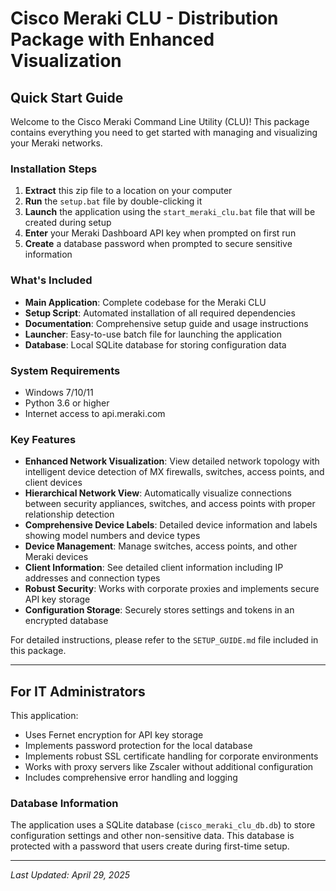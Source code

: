 # Cisco Meraki CLU - Distribution Package with Enhanced Visualization

## Quick Start Guide

Welcome to the Cisco Meraki Command Line Utility (CLU)! This package contains everything you need to get started with managing and visualizing your Meraki networks.

### Installation Steps

1. **Extract** this zip file to a location on your computer
2. **Run** the `setup.bat` file by double-clicking it
3. **Launch** the application using the `start_meraki_clu.bat` file that will be created during setup
4. **Enter** your Meraki Dashboard API key when prompted on first run
5. **Create** a database password when prompted to secure sensitive information

### What's Included

- **Main Application**: Complete codebase for the Meraki CLU
- **Setup Script**: Automated installation of all required dependencies
- **Documentation**: Comprehensive setup guide and usage instructions
- **Launcher**: Easy-to-use batch file for launching the application
- **Database**: Local SQLite database for storing configuration data

### System Requirements

- Windows 7/10/11
- Python 3.6 or higher
- Internet access to api.meraki.com

### Key Features

- **Enhanced Network Visualization**: View detailed network topology with intelligent device detection of MX firewalls, switches, access points, and client devices
- **Hierarchical Network View**: Automatically visualize connections between security appliances, switches, and access points with proper relationship detection
- **Comprehensive Device Labels**: Detailed device information and labels showing model numbers and device types
- **Device Management**: Manage switches, access points, and other Meraki devices
- **Client Information**: See detailed client information including IP addresses and connection types
- **Robust Security**: Works with corporate proxies and implements secure API key storage
- **Configuration Storage**: Securely stores settings and tokens in an encrypted database

For detailed instructions, please refer to the `SETUP_GUIDE.md` file included in this package.

---

## For IT Administrators

This application:
- Uses Fernet encryption for API key storage
- Implements password protection for the local database
- Implements robust SSL certificate handling for corporate environments
- Works with proxy servers like Zscaler without additional configuration
- Includes comprehensive error handling and logging

### Database Information

The application uses a SQLite database (`cisco_meraki_clu_db.db`) to store configuration settings and other non-sensitive data. This database is protected with a password that users create during first-time setup.

---

*Last Updated: April 29, 2025*
